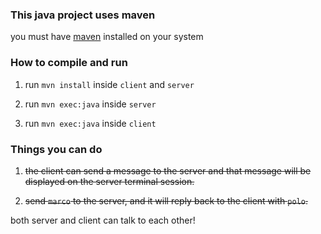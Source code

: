 ### This java project uses maven

you must have [maven](https://maven.apache.org/) installed on your system

### How to compile and run

1. run `mvn install` inside `client` and `server`

2. run `mvn exec:java` inside `server`

3. run `mvn exec:java` inside `client`

### Things you can do

1. ~~the client can send a message to the server and that message will be displayed on the server terminal session.~~

2. ~~send `marco` to the server, and it will reply back to the client with `polo`.~~

both server and client can talk to each other!
